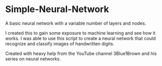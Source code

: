 # Simple-Neural-Network

A basic neural network with a variable number of layers and nodes.

I created this to gain some exposure to machine learning and see how it works. I was able to use this script to create a neural network that could recognize and classify images of handwritten digits.

Created with heavy help from the YouTube channel 3Blue1Brown and his series on neural networks.
